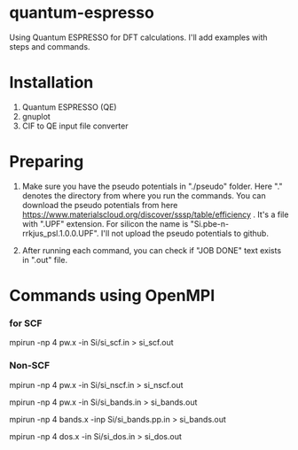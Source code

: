 # quantum-espresso
Using Quantum ESPRESSO for DFT calculations. I'll add examples with steps and commands.

# Installation
1. Quantum ESPRESSO (QE)
2. gnuplot
3. CIF to  QE input file converter

# Preparing
1. Make sure you have the pseudo potentials in "./pseudo" folder. Here "." denotes the directory from where you run the commands. You can download the pseudo potentials from here https://www.materialscloud.org/discover/sssp/table/efficiency . It's a file with ".UPF" extension. For silicon the name is "Si.pbe-n-rrkjus_psl.1.0.0.UPF". I'll not upload the pseudo potentials to github.


2. After running each command, you can check if "JOB DONE" text exists in ".out" file.  



# Commands using OpenMPI
### for SCF
mpirun -np 4 pw.x -in Si/si_scf.in > si_scf.out

### Non-SCF
mpirun -np 4 pw.x -in Si/si_nscf.in > si_nscf.out

mpirun -np 4 pw.x -in Si/si_bands.in > si_bands.out

mpirun -np 4 bands.x -inp Si/si_bands.pp.in > si_bands.out

mpirun -np 4 dos.x -in Si/si_dos.in > si_dos.out






